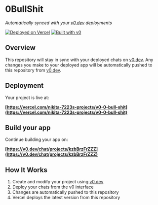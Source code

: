 # 0BullShit

*Automatically synced with your [v0.dev](https://v0.dev) deployments*

[![Deployed on Vercel](https://img.shields.io/badge/Deployed%20on-Vercel-black?style=for-the-badge&logo=vercel)](https://vercel.com/nikita-7223s-projects/v0-0-bull-shit)
[![Built with v0](https://img.shields.io/badge/Built%20with-v0.dev-black?style=for-the-badge)](https://v0.dev/chat/projects/kzbBrzFrZZZ)

## Overview

This repository will stay in sync with your deployed chats on [v0.dev](https://v0.dev).
Any changes you make to your deployed app will be automatically pushed to this repository from [v0.dev](https://v0.dev).

## Deployment

Your project is live at:

**[https://vercel.com/nikita-7223s-projects/v0-0-bull-shit](https://vercel.com/nikita-7223s-projects/v0-0-bull-shit)**

## Build your app

Continue building your app on:

**[https://v0.dev/chat/projects/kzbBrzFrZZZ](https://v0.dev/chat/projects/kzbBrzFrZZZ)**

## How It Works

1. Create and modify your project using [v0.dev](https://v0.dev)
2. Deploy your chats from the v0 interface
3. Changes are automatically pushed to this repository
4. Vercel deploys the latest version from this repository
